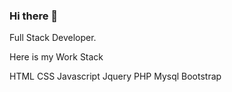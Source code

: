 ### Hi there 👋
Full Stack Developer.

Here is my Work Stack

HTML
CSS
Javascript
Jquery
PHP
Mysql
Bootstrap
